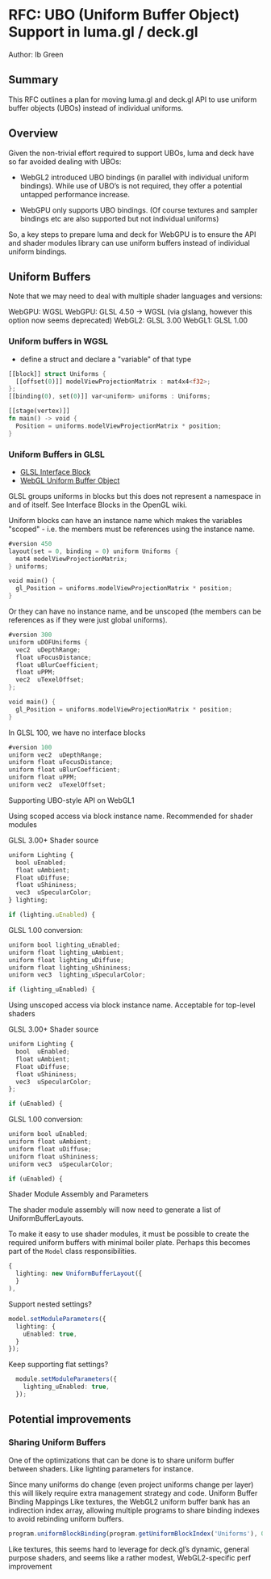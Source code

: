 # RFC: UBO (Uniform Buffer Object) Support in luma.gl / deck.gl

Author: Ib Green

## Summary

This RFC outlines a plan for moving luma.gl and deck.gl API to use uniform buffer objects (UBOs) instead of individual uniforms.

## Overview

Given the non-trivial effort required to support UBOs, luma and deck have so far avoided dealing with UBOs:

- WebGL2 introduced UBO bindings (in parallel with individual uniform bindings). While use of UBO’s is not required, they offer a potential untapped performance increase.

- WebGPU only supports UBO bindings.  (Of course textures and sampler bindings etc are also supported but not individual uniforms)

So, a key steps to prepare luma and deck for WebGPU is to ensure the API and shader modules library can use uniform buffers instead of individual uniform bindings.


## Uniform Buffers

Note that we may need to deal with multiple shader languages and versions:

WebGPU: WGSL
WebGPU: GLSL 4.50 -> WGSL (via glslang, however this option now seems deprecated)
WebGL2: GLSL 3.00
WebGL1: GLSL 1.00

### Uniform buffers in WGSL

- define a struct and declare a "variable" of that type

```rs
[[block]] struct Uniforms {
  [[offset(0)]] modelViewProjectionMatrix : mat4x4<f32>;
};
[[binding(0), set(0)]] var<uniform> uniforms : Uniforms;

[[stage(vertex)]]
fn main() -> void {
  Position = uniforms.modelViewProjectionMatrix * position;
}
```

### Uniform Buffers in GLSL

- [GLSL Interface Block](https://www.khronos.org/opengl/wiki/Interface_Block_(GLSL))
- [WebGL Uniform Buffer Object](https://www.khronos.org/opengl/wiki/Uniform_Buffer_Object)

GLSL groups uniforms in blocks but this does not represent a namespace in and of itself.  See Interface Blocks in the OpenGL wiki.

Uniform blocks can have an instance name which makes the variables "scoped" - i.e. the members must be references using the instance name.

```rs
#version 450
layout(set = 0, binding = 0) uniform Uniforms {
  mat4 modelViewProjectionMatrix;
} uniforms;

void main() {
  gl_Position = uniforms.modelViewProjectionMatrix * position;
}
```

Or they can have no instance name, and be unscoped (the members can be references as if they were just global uniforms).

```rs
#version 300
uniform uDOFUniforms {
  vec2  uDepthRange;
  float uFocusDistance;
  float uBlurCoefficient;
  float uPPM;
  vec2  uTexelOffset;
};

void main() {
  gl_Position = uniforms.modelViewProjectionMatrix * position;
}
```

In GLSL 100, we have no interface blocks

```rs
#version 100
uniform vec2  uDepthRange;
uniform float uFocusDistance;
uniform float uBlurCoefficient;
uniform float uPPM;
uniform vec2  uTexelOffset;
```

Supporting UBO-style API on WebGL1

Using scoped access via block instance name. Recommended for shader modules

GLSL 3.00+ Shader source

```typescript
uniform Lighting {
  bool uEnabled;
  float uAmbient;
  Float uDiffuse;
  float uShininess;
  vec3  uSpecularColor;
} lighting;

if (lighting.uEnabled) {
```

GLSL 1.00 conversion:

```typescript
uniform bool lighting_uEnabled;
uniform float lighting_uAmbient;
uniform float lighting_uDiffuse;
uniform float lighting_uShininess;
uniform vec3  lighting_uSpecularColor;

if (lighting_uEnabled) {
```

Using unscoped access via block instance name. Acceptable for top-level shaders

GLSL 3.00+ Shader source

```typescript
uniform Lighting {
  bool  uEnabled;
  float uAmbient;
  Float uDiffuse;
  float uShininess;
  vec3  uSpecularColor;
};

if (uEnabled) {
```

GLSL 1.00 conversion:

```typescript
uniform bool uEnabled;
uniform float uAmbient;
uniform float uDiffuse;
uniform float uShininess;
uniform vec3  uSpecularColor;

if (uEnabled) {
```

Shader Module Assembly and Parameters

The shader module assembly will now need to generate a list of UniformBufferLayouts.

To make it easy to use shader modules, it must be possible to create the required uniform buffers with minimal boiler plate. Perhaps this becomes part of the `Model` class responsibilities.

```typescript
{
  lighting: new UniformBufferLayout({
  }
),
```

Support nested settings?

```typescript
model.setModuleParameters({
  lighting: {
    uEnabled: true,
  }
});
```

Keep supporting flat settings?

```typescript
  module.setModuleParameters({
    lighting_uEnabled: true,
  });
```

## Potential improvements

### Sharing Uniform Buffers

One of the optimizations that can be done is to share uniform buffer between shaders. Like lighting parameters for instance. 

Since many uniforms do change (even project uniforms change per layer) this will likely require extra management strategy and code.
Uniform Buffer Binding Mappings
Like textures, the WebGL2 uniform buffer bank has an indirection index array, allowing multiple programs to share binding indexes to avoid rebinding uniform buffers. 

```typescript
program.uniformBlockBinding(program.getUniformBlockIndex('Uniforms'), 0);
```

Like textures, this seems hard to leverage for deck.gl’s dynamic, general purpose shaders, and seems like a rather modest, WebGL2-specific perf improvement
